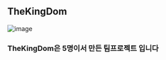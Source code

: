 ## TheKingDom
![image](https://user-images.githubusercontent.com/109125331/209521942-db5e980a-4dbb-4d55-9d5e-2c49a8728d8f.png)
### TheKingDom은 5명이서 만든 팀프로젝트 입니다 ###
